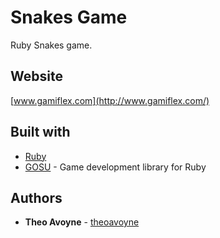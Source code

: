 # Snakes Game

Ruby Snakes game.

## Website

[www.gamiflex.com](http://www.gamiflex.com/)

## Built with

* [Ruby](https://www.ruby-lang.org/fr/)
* [GOSU](https://www.libgosu.org/) -  Game development library for Ruby

## Authors

* **Theo Avoyne** - [theoavoyne](https://github.com/theoavoyne)
